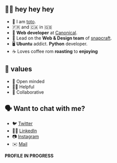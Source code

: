 ## 🙋‍♂️ hey hey hey

- 🧔 I am [toto](https://toto.space/).
- 🇫🇷 and 🇨🇦 in 🇬🇧
- 🏢 **Web developer** at [Canonical](https://github.com/canonical).
- 🐧 Lead on the **Web & Design team** of [snapcraft](https://snapcraft.io/).
- 🖥️ **Ubuntu** addict. **Python** developer.
- ☕ Loves coffee rom **roasting** to **enjoying**

## 🙏 values

- 📖 Open minded
- 👨‍🏫 Helpful
- 👥 Collaborative

## 🗣️ Want to chat with me?

- 🐦 [Twitter](https://twitter.com/totostache)
- 👨‍💼 [LinkedIn](https://www.linkedin.com/in/tbille)
- 📷 [Instagram](https://instagram.com/totostache/)
- ✉️ [Mail](mailto:toto@bille.dev)

**PROFILE IN PROGRESS**
